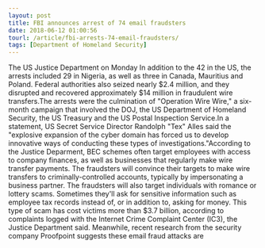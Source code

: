```yaml
---
layout: post
title: FBI announces arrest of 74 email fraudsters
date: 2018-06-12 01:00:56
tourl: /article/fbi-arrests-74-email-fraudsters/
tags: [Department of Homeland Security]
---
```

The US Justice Department on Monday In addition to the 42 in the US, the arrests included 29 in Nigeria, as well as three in Canada, Mauritius and Poland. Federal authorities also seized nearly $2.4 million, and they disrupted and recovered approximately $14 million in fraudulent wire transfers.The arrests were the culmination of "Operation Wire Wire," a six-month campaign that involved the DOJ, the US Department of Homeland Security, the US Treasury and the US Postal Inspection Service.In a statement, US Secret Service Director Randolph "Tex" Alles said the "explosive expansion of the cyber domain has forced us to develop innovative ways of conducting these types of investigations."According to the Justice Deparment, BEC schemes often target employees with access to company finances, as well as businesses that regularly make wire transfer payments. The fraudsters will convince their targets to make wire transfers to criminally-controlled accounts, typically by impersonating a business partner. The fraudsters will also target individuals with romance or lottery scams. Sometimes they'll ask for sensitive information such as employee tax records instead of, or in addition to, asking for money. This type of scam has cost victims more than $3.7 billion, according to complaints logged with the Internet Crime Complaint Center (IC3), the Justice Department said. Meanwhile, recent research from the security company Proofpoint suggests these email fraud attacks are 